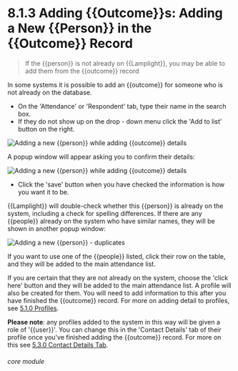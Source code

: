 # 8.1.3    Adding {{Outcome}}s: Adding a New {{Person}} in the {{Outcome}} Record

> If the {{person}} is not already on {{Lamplight}}, you may be able to add them from the {{outcome}} record



In some systems it is possible to add an {{outcome}} for someone who is not already on the database. 

- On the 'Attendance' or 'Respondent' tab, type their name in the search box.
- If they do not show up on the drop - down menu click the 'Add to list' button on the right.

![Adding a new {{person}} while adding {{outcome}} details](8.1.3a.png)

A popup window will appear asking you to confirm their details:

![Adding a new {{person}} while adding {{outcome}} details](77a.png)

- Click the 'save' button when you have checked the information is how you want it to be.

{{Lamplight}} will double-check whether this {{person}} is already on the system, including a check for spelling differences. If there are any {{people}} already on the system who have similar names, they will be shown in another popup window:

![Adding a new {{person}} - duplicates](5.2.1a.png)

If you want to use one of the {{people}} listed, click their row on the table, and they will be added to the main attendance list. 

If you are certain that they are not already on the system, choose the 'click here' button and they will be added to the main attendance list. A profile will also be created for them. You will need to add information to this after you have finished the {{outcome}} record. For more on adding detail to profiles, see [5.1.0 Profiles](/help/index/p/5.1.0).

**Please note**: any profiles added to the system in this way will be given a role of '{{user}}'. You can change this in the 'Contact Details' tab of their profile once you've finished adding the {{outcome}} record. For more on this see [5.3.0 Contact Details Tab](/help/index/p/5.3.0).


###### core module

